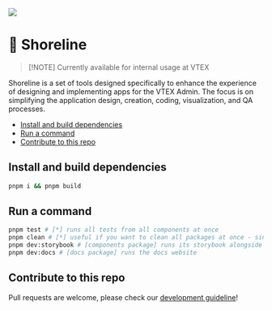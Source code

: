 <a href="https://shoreline.storybook.vtex.com" target="_blank"><img src="https://raw.githubusercontent.com/storybooks/brand/master/badge/badge-storybook.svg"></a>

# 🌊 Shoreline

> [!NOTE] Currently available for internal usage at VTEX

Shoreline is a set of tools designed specifically to enhance the experience of
designing and implementing apps for the VTEX Admin. The focus is on simplifying
the application design, creation, coding, visualization, and QA processes.

- [Install and build dependencies](#install-and-build-dependencies)
- [Run a command](#run-a-command)
- [Contribute to this repo](#contribute-to-this-repo)

## Install and build dependencies

```bash
pnpm i && pnpm build
```

## Run a command

```bash
pnpm test # [*] runs all tests from all components at once
pnpm clean # [*] useful if you want to clean all packages at once - since they are linked, sometimes a rebase not followed by a fresh reinstall can cause some issues
pnpm dev:storybook # [components package] runs its storybook alongside the styles package
pnpm dev:docs # [docs package] runs the docs website
```

## Contribute to this repo

Pull requests are welcome, please check our
[development guideline](https://shoreline.vtex.com/guides/engineering-contribution/development-guideline)!
